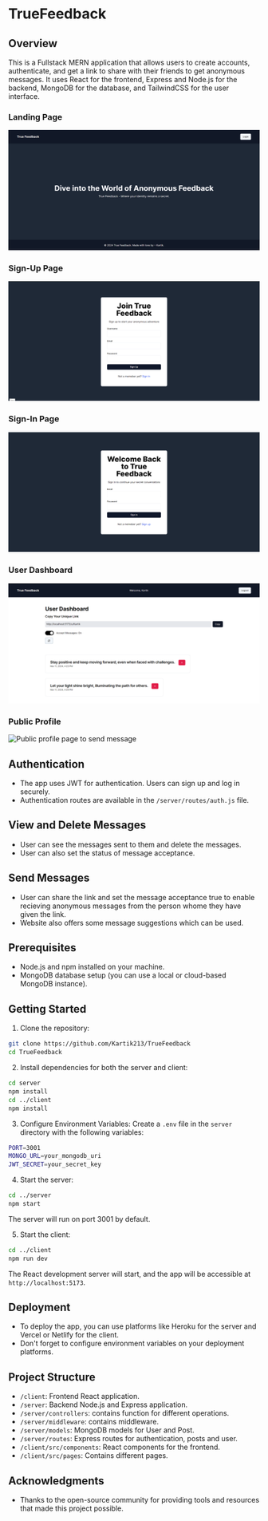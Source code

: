 # TrueFeedback

## Overview

This is a Fullstack MERN application that allows users to create accounts, authenticate, and get a link to share with their friends to get anonymous messages. It uses React for the frontend, Express and Node.js for the backend, MongoDB for the database, and TailwindCSS for the user interface.

### Landing Page
![LandingPage](ReadmeImages/LandingPage.png)

### Sign-Up Page
![Sign-Up Page](ReadmeImages/Sign-up.png)

### Sign-In Page
![Sign-In Page](ReadmeImages/Sign-In.png)

### User Dashboard
![User Dashboard](ReadmeImages/Dashboard.png)

### Public Profile
![Public profile page to send message](PublicProfile.png)

## Authentication

- The app uses JWT for authentication. Users can sign up and log in securely.
- Authentication routes are available in the `/server/routes/auth.js` file.

## View and Delete Messages

- User can see the messages sent to them and delete the messages.
- User can also set the status of message acceptance.

## Send Messages

- User can share the link and set the message acceptance true to enable recieving anonymous messages from the person whome they have given the link.
- Website also offers some message suggestions which can be used.

## Prerequisites

- Node.js and npm installed on your machine.
- MongoDB database setup (you can use a local or cloud-based MongoDB instance).

## Getting Started

1. Clone the repository:

```bash
git clone https://github.com/Kartik213/TrueFeedback
cd TrueFeedback
```

2. Install dependencies for both the server and client:

```bash
cd server
npm install
cd ../client
npm install
```

3. Configure Environment Variables:
   Create a `.env` file in the `server` directory with the following variables:

```bash
PORT=3001
MONGO_URL=your_mongodb_uri
JWT_SECRET=your_secret_key
```

4. Start the server:

```bash
cd ../server
npm start
```

The server will run on port 3001 by default. 

5. Start the client:

```bash
cd ../client
npm run dev
```

The React development server will start, and the app will be accessible at `http://localhost:5173`.

## Deployment

- To deploy the app, you can use platforms like Heroku for the server and Vercel or Netlify for the client.
- Don't forget to configure environment variables on your deployment platforms.

## Project Structure

- `/client`: Frontend React application.
- `/server`: Backend Node.js and Express application.
- `/server/controllers`: contains function for different operations.
- `/server/middleware`: contains middleware.
- `/server/models`: MongoDB models for User and Post.
- `/server/routes`: Express routes for authentication, posts and user.
- `/client/src/components`: React components for the frontend.
- `/client/src/pages`: Contains different pages.

## Acknowledgments

- Thanks to the open-source community for providing tools and resources that made this project possible.
